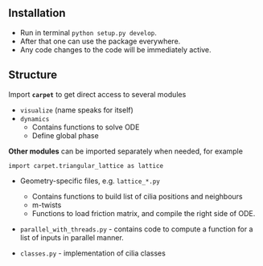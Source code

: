 ## Installation
- Run in terminal `python setup.py develop`. 
- After that one can use the package everywhere.
- Any code changes to the code will be immediately active.

## Structure
Import **`carpet`** to get direct access to several modules
- `visualize` (name speaks for itself)
- `dynamics` 
  - Contains functions to solve ODE
  - Define global phase
 
**Other modules** can be imported separately when needed, for example

`import carpet.triangular_lattice as lattice`


- Geometry-specific files, e.g. `lattice_*.py` 
  - Contains functions to build list of cilia positions and neighbours
  - m-twists
  - Functions to load friction matrix, and compile the right side of ODE.
- `parallel_with_threads.py`  - contains code to compute a function for a list of inputs in parallel manner.

- `classes.py` - implementation of cilia classes
